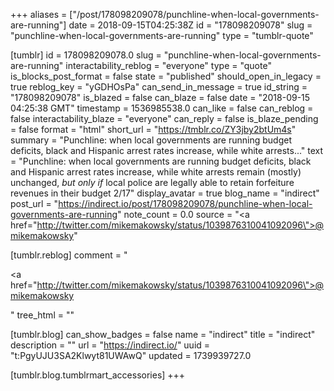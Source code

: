 +++
aliases = ["/post/178098209078/punchline-when-local-governments-are-running"]
date = 2018-09-15T04:25:38Z
id = "178098209078"
slug = "punchline-when-local-governments-are-running"
type = "tumblr-quote"

[tumblr]
id = 178098209078.0
slug = "punchline-when-local-governments-are-running"
interactability_reblog = "everyone"
type = "quote"
is_blocks_post_format = false
state = "published"
should_open_in_legacy = true
reblog_key = "yGDHOsPa"
can_send_in_message = true
id_string = "178098209078"
is_blazed = false
can_blaze = false
date = "2018-09-15 04:25:38 GMT"
timestamp = 1536985538.0
can_like = false
can_reblog = false
interactability_blaze = "everyone"
can_reply = false
is_blaze_pending = false
format = "html"
short_url = "https://tmblr.co/ZY3jby2btUm4s"
summary = "Punchline: when local governments are running budget deficits, black and Hispanic arrest rates increase, while white arrests..."
text = "Punchline: when local governments are running budget deficits, black and Hispanic arrest rates increase, while white arrests remain (mostly) unchanged, *but only if* local police are legally able to retain forfeiture revenues in their budget 2/17"
display_avatar = true
blog_name = "indirect"
post_url = "https://indirect.io/post/178098209078/punchline-when-local-governments-are-running"
note_count = 0.0
source = "<a href=\"http://twitter.com/mikemakowsky/status/1039876310041092096\">@mikemakowsky</a>"

[tumblr.reblog]
comment = "<p><a href=\"http://twitter.com/mikemakowsky/status/1039876310041092096\">@mikemakowsky</a></p>"
tree_html = ""

[tumblr.blog]
can_show_badges = false
name = "indirect"
title = "indirect"
description = ""
url = "https://indirect.io/"
uuid = "t:PgyUJU3SA2Klwyt81UWAwQ"
updated = 1739939727.0

[tumblr.blog.tumblrmart_accessories]
+++
